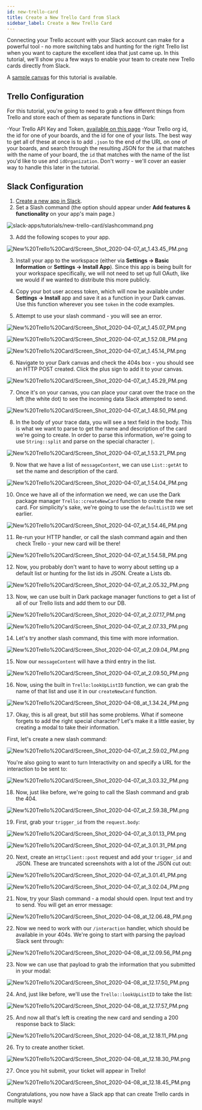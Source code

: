 ```yaml
---
id: new-trello-card
title: Create a New Trello Card from Slack
sidebar_label: Create a New Trello Card
---
```


Connecting your Trello account with your Slack account can make for a powerful
tool - no more switching tabs and hunting for the right Trello list when you
want to capture the excellent idea that just came up. In this tutorial, we'll
show you a few ways to enable your team to create new Trello cards directly from
Slack.

A [sample canvas](https://darklang.com/a/sample-createnewtrellocard) for this
tutorial is available.

## Trello Configuration

For this tutorial, you're going to need to grab a few different things from
Trello and store each of them as separate functions in Dark:

-Your Trello API Key and Token,
[available on this page](https://trello.com/app-key/) -Your Trello org id, the
id for one of your boards, and the id for one of your lists. The best way to get
all of these at once is to add `.json` to the end of the URL on one of your
boards, and search through the resulting JSON for the `id` that matches with the
name of your board, the `id` that matches with the name of the list you'd like
to use and `idOrganization`. Don't worry - we'll cover an easier way to handle
this later in the tutorial.

## Slack Configuration

1. [Create a new app in Slack](https://api.slack.com/apps).
2. Set a Slash command (the option should appear under **Add features &
   functionality** on your app's main page.)

![slack-apps/tutorials/new-trello-card/slashcommand.png](/docs/img/slack-apps/tutorials/new-trello-card/slashcommand.png)

3. Add the following scopes to your app.

![New%20Trello%20Card/Screen_Shot_2020-04-07_at_1.43.45_PM.png](New%20Trello%20Card/Screen_Shot_2020-04-07_at_1.43.45_PM.png)

3. Install your app to the workspace (either via **Settings -> Basic
   Information** or **Settings -> Install App**). Since this app is being built
   for your workspace specifically, we will not need to set up full OAuth, like
   we would if we wanted to distribute this more publicly.

4. Copy your bot user access token, which will now be available under **Settings
   -> Install** app and save it as a function in your Dark canvas. Use this
   function wherever you see `token` in the code examples.

5. Attempt to use your slash command - you will see an error.

![New%20Trello%20Card/Screen_Shot_2020-04-07_at_1.45.07_PM.png](New%20Trello%20Card/Screen_Shot_2020-04-07_at_1.45.07_PM.png)

![New%20Trello%20Card/Screen_Shot_2020-04-07_at_1.52.08_PM.png](New%20Trello%20Card/Screen_Shot_2020-04-07_at_1.52.08_PM.png)

![New%20Trello%20Card/Screen_Shot_2020-04-07_at_1.45.14_PM.png](New%20Trello%20Card/Screen_Shot_2020-04-07_at_1.45.14_PM.png)

6. Navigate to your Dark canvas and check the 404s box - you should see an HTTP
   POST created. Click the plus sign to add it to your canvas.

![New%20Trello%20Card/Screen_Shot_2020-04-07_at_1.45.29_PM.png](New%20Trello%20Card/Screen_Shot_2020-04-07_at_1.45.29_PM.png)

7. Once it's on your canvas, you can place your carat over the trace on the left
   (the white dot) to see the incoming data Slack attempted to send.

![New%20Trello%20Card/Screen_Shot_2020-04-07_at_1.48.50_PM.png](New%20Trello%20Card/Screen_Shot_2020-04-07_at_1.48.50_PM.png)

8. In the body of your trace data, you will see a text field in the body. This
   is what we want to parse to get the name and description of the card we're
   going to create. In order to parse this information, we're going to use
   `String::split` and parse on the special character `|`.

![New%20Trello%20Card/Screen_Shot_2020-04-07_at_1.53.21_PM.png](New%20Trello%20Card/Screen_Shot_2020-04-07_at_1.53.21_PM.png)

9. Now that we have a list of `messageContent`, we can use `List::getAt` to set
   the name and description of the card.

![New%20Trello%20Card/Screen_Shot_2020-04-07_at_1.54.04_PM.png](New%20Trello%20Card/Screen_Shot_2020-04-07_at_1.54.04_PM.png)

10. Once we have all of the information we need, we can use the Dark package
    manager `Trello::createNewCard` function to create the new card. For
    simplicity's sake, we're going to use the `defaultListID` we set earlier.

![New%20Trello%20Card/Screen_Shot_2020-04-07_at_1.54.46_PM.png](New%20Trello%20Card/Screen_Shot_2020-04-07_at_1.54.46_PM.png)

11. Re-run your HTTP handler, or call the slash command again and then check
    Trello - your new card will be there!

![New%20Trello%20Card/Screen_Shot_2020-04-07_at_1.54.58_PM.png](New%20Trello%20Card/Screen_Shot_2020-04-07_at_1.54.58_PM.png)

12. Now, you probably don't want to have to worry about setting up a default
    list or hunting for the list ids in JSON. Create a Lists db.

![New%20Trello%20Card/Screen_Shot_2020-04-07_at_2.05.32_PM.png](New%20Trello%20Card/Screen_Shot_2020-04-07_at_2.05.32_PM.png)

13. Now, we can use built in Dark package manager functions to get a list of all
    of our Trello lists and add them to our DB.

![New%20Trello%20Card/Screen_Shot_2020-04-07_at_2.07.17_PM.png](New%20Trello%20Card/Screen_Shot_2020-04-07_at_2.07.17_PM.png)

![New%20Trello%20Card/Screen_Shot_2020-04-07_at_2.07.33_PM.png](New%20Trello%20Card/Screen_Shot_2020-04-07_at_2.07.33_PM.png)

14. Let's try another slash command, this time with more information.

![New%20Trello%20Card/Screen_Shot_2020-04-07_at_2.09.04_PM.png](New%20Trello%20Card/Screen_Shot_2020-04-07_at_2.09.04_PM.png)

15. Now our `messageContent` will have a third entry in the list.

![New%20Trello%20Card/Screen_Shot_2020-04-07_at_2.09.50_PM.png](New%20Trello%20Card/Screen_Shot_2020-04-07_at_2.09.50_PM.png)

16. Now, using the built in `Trello:lookUpListID` function, we can grab the name
    of that list and use it in our `createNewCard` function.

![New%20Trello%20Card/Screen_Shot_2020-04-08_at_1.34.24_PM.png](New%20Trello%20Card/Screen_Shot_2020-04-08_at_1.34.24_PM.png)

17. Okay, this is all great, but still has some problems. What if someone
    forgets to add the right special character? Let's make it a little easier,
    by creating a modal to take their information.

First, let's create a new slash command:

![New%20Trello%20Card/Screen_Shot_2020-04-07_at_2.59.02_PM.png](New%20Trello%20Card/Screen_Shot_2020-04-07_at_2.59.02_PM.png)

You're also going to want to turn Interactivity on and specify a URL for the
interaction to be sent to:

![New%20Trello%20Card/Screen_Shot_2020-04-07_at_3.03.32_PM.png](New%20Trello%20Card/Screen_Shot_2020-04-07_at_3.03.32_PM.png)

18. Now, just like before, we're going to call the Slash command and grab
    the 404.

![New%20Trello%20Card/Screen_Shot_2020-04-07_at_2.59.38_PM.png](New%20Trello%20Card/Screen_Shot_2020-04-07_at_2.59.38_PM.png)

19. First, grab your `trigger_id` from the `request.body`:

![New%20Trello%20Card/Screen_Shot_2020-04-07_at_3.01.13_PM.png](New%20Trello%20Card/Screen_Shot_2020-04-07_at_3.01.13_PM.png)

![New%20Trello%20Card/Screen_Shot_2020-04-07_at_3.01.31_PM.png](New%20Trello%20Card/Screen_Shot_2020-04-07_at_3.01.31_PM.png)

20. Next, create an `HttpClient::post` request and add your `trigger_id` and
    JSON. These are truncated screenshots with a lot of the JSON cut out:

![New%20Trello%20Card/Screen_Shot_2020-04-07_at_3.01.41_PM.png](New%20Trello%20Card/Screen_Shot_2020-04-07_at_3.01.41_PM.png)

![New%20Trello%20Card/Screen_Shot_2020-04-07_at_3.02.04_PM.png](New%20Trello%20Card/Screen_Shot_2020-04-07_at_3.02.04_PM.png)

21. Now, try your Slash command - a modal should open. Input text and try to
    send. You will get an error message:

![New%20Trello%20Card/Screen_Shot_2020-04-08_at_12.06.48_PM.png](New%20Trello%20Card/Screen_Shot_2020-04-08_at_12.06.48_PM.png)

22. Now we need to work with our `/interaction` handler, which should be
    available in your 404s. We're going to start with parsing the payload Slack
    sent through:

![New%20Trello%20Card/Screen_Shot_2020-04-08_at_12.09.56_PM.png](New%20Trello%20Card/Screen_Shot_2020-04-08_at_12.09.56_PM.png)

23. Now we can use that payload to grab the information that you submitted in
    your modal:

![New%20Trello%20Card/Screen_Shot_2020-04-08_at_12.17.50_PM.png](New%20Trello%20Card/Screen_Shot_2020-04-08_at_12.17.50_PM.png)

24. And, just like before, we'll use the `Trello::lookUpListID` to take the
    list:

![New%20Trello%20Card/Screen_Shot_2020-04-08_at_12.17.57_PM.png](New%20Trello%20Card/Screen_Shot_2020-04-08_at_12.17.57_PM.png)

25. And now all that's left is creating the new card and sending a 200 response
    back to Slack:

![New%20Trello%20Card/Screen_Shot_2020-04-08_at_12.18.11_PM.png](New%20Trello%20Card/Screen_Shot_2020-04-08_at_12.18.11_PM.png)

26. Try to create another ticket.

![New%20Trello%20Card/Screen_Shot_2020-04-08_at_12.18.30_PM.png](New%20Trello%20Card/Screen_Shot_2020-04-08_at_12.18.30_PM.png)

27. Once you hit submit, your ticket will appear in Trello!

![New%20Trello%20Card/Screen_Shot_2020-04-08_at_12.18.45_PM.png](New%20Trello%20Card/Screen_Shot_2020-04-08_at_12.18.45_PM.png)

Congratulations, you now have a Slack app that can create Trello cards in
multiple ways!
